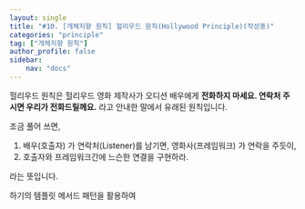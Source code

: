 ```yaml
---
layout: single
title: "#10. [개체지향 원칙] 헐리우드 원칙(Hollywood Principle)(작성중)"
categories: "principle"
tag: ["개체지향 원칙"]
author_profile: false
sidebar: 
    nav: "docs"
---
```


헐리우드 원칙은 헐리우드 영화 제작사가 오디션 배우에게 **전화하지 마세요. 연락처 주시면 우리가 전화드릴께요.** 라고 안내한 말에서 유래된 원칙입니다.

조금 풀어 쓰면,

1. 배우(호출자) 가 연락처(Listener)를 남기면, 영화사(프레임워크) 가 연락을 주듯이,
2. 호출자와 프레임워크간에 느슨한 연결을 구현하라.

라는 뜻입니다.

하기의 템플릿 메서드 패턴을 활용하여


